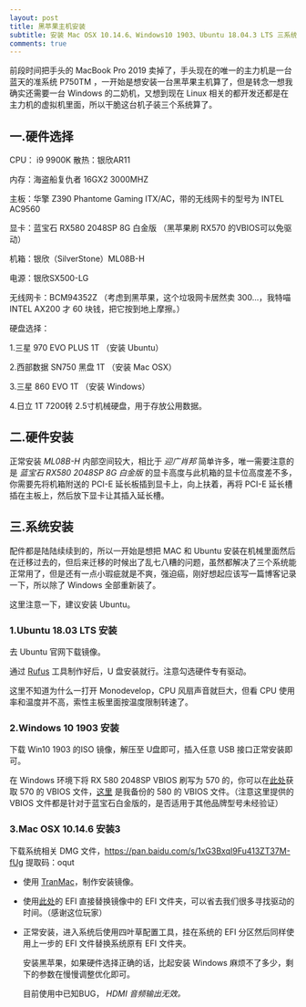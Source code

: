 ```yaml
---
layout: post
title: 黑苹果主机安装
subtitle: 安装 Mac OSX 10.14.6、Windows10 1903、Ubuntu 18.04.3 LTS 三系统主机
comments: true
---
```




前段时间把手头的 MacBook Pro 2019 卖掉了，手头现在的唯一的主力机是一台蓝天的准系统 P750TM ，一开始是想安装一台黑苹果主机算了，但是转念一想我确实还需要一台 Windows 的二奶机，又想到现在 Linux 相关的都开发还都是在主力机的虚拟机里面，所以干脆这台机子装三个系统算了。

 

## **一.硬件选择**

CPU： i9 9900K   散热：银欣AR11

内存：海盗船复仇者 16GX2 3000MHZ

主板：华擎 Z390 Phantome Gaming ITX/AC，带的无线网卡的型号为 INTEL AC9560

显卡：蓝宝石 RX580 2048SP 8G 白金版 （黑苹果刷 RX570 的VBIOS可以免驱动）

机箱：银欣（SilverStone）ML08B-H

电源：银欣SX500-LG

无线网卡：BCM94352Z  （考虑到黑苹果，这个垃圾网卡居然卖 300...，我特喵 INTEL AX200 才 60 块钱，把它按到地上摩擦。）

硬盘选择：

1.三星 970 EVO PLUS   1T    （安装 Ubuntu）

2.西部数据 SN750 黑盘  1T        （安装 Mac OSX）

3.三星 860 EVO 1T    （安装 Windows）

4.日立 1T 7200转 2.5寸机械硬盘，用于存放公用数据。

## 二.硬件安装

正常安装 *ML08B-H* 内部空间较大，相比于 *迎广肖邦*  简单许多，唯一需要注意的是  *蓝宝石 RX580 2048SP 8G 白金版*  的显卡高度与此机箱的显卡位高度差不多，你需要先将机箱附送的 PCI-E 延长板插到显卡上，向上扶着，再将 PCI-E 延长槽插在主板上，然后放下显卡让其插入延长槽。 

## 三.系统安装

配件都是陆陆续续到的，所以一开始是想把 MAC 和 Ubuntu 安装在机械里面然后在迁移过去的，但后来迁移的时候出了乱七八糟的问题，虽然都解决了三个系统能正常用了，但是还有一点小瑕疵就是不爽，强迫癌，刚好想起应该写一篇博客记录一下，所以除了 Windows 全部重新装了。

这里注意一下，建议安装 Ubuntu。

### 1.Ubuntu 18.03 LTS 安装 ###

去 Ubuntu 官网下载镜像。

通过 [Rufus](ftp://degage.tech/%E7%B3%BB%E7%BB%9F%E9%95%9C%E5%83%8F/rufus-3.4.exe) 工具制作好后，U 盘安装就行。注意勾选硬件专有驱动。

这里不知道为什么一打开 Monodevelop，CPU 风扇声音就巨大，但看 CPU 使用率和温度并不高，索性主板里面按温度限制转速了。


### 2.Windows 10 1903 安装

下载 Win10 1903 的ISO 镜像，解压至 U盘即可，插入任意 USB 接口正常安装即可。

在 Windows 环境下将 RX 580 2048SP VBIOS 刷写为 570 的，你可以在[此处](ftp://degage.tech/%E5%B7%A5%E5%85%B7/%E7%A1%AC%E4%BB%B6%E7%BB%B4%E6%8A%A4/rx570vbios.rom)获取 570 的 VBIOS 文件，[这里](ftp://degage.tech/%E5%B7%A5%E5%85%B7/%E7%A1%AC%E4%BB%B6%E7%BB%B4%E6%8A%A4/rx580vbios.rom) 是我备份的 580 的 VBIOS 文件。（注意这里提供的 VBIOS 文件都是针对于蓝宝石白金版的，是否适用于其他品牌型号未经验证）

### 3.Mac OSX 10.14.6 安装3

下载系统相关 DMG 文件，https://pan.baidu.com/s/1xG3BxqI9Fu413ZT37M-fUg 提取码：oqut

- 使用 [TranMac](ftp://degage.tech/%E5%B7%A5%E5%85%B7/%E9%BB%91%E8%8B%B9%E6%9E%9C%E7%9B%B8%E5%85%B3/TransMac12.1.zip)，制作安装镜像。

- 使用[此处](https://github.com/bydavy/EFI-ASRock-Z390-Phantom-Gaming)的 EFI 直接替换镜像中的 EFI 文件夹，可以省去我们很多寻找驱动的时间。（感谢这位玩家）

- 正常安装，进入系统后使用四叶草配置工具，挂在系统的 EFI 分区然后同样使用上一步的 EFI 文件替换系统原有 EFI 文件夹。

  

  安装黑苹果，如果硬件选择正确的话，比起安装 Windows 麻烦不了多少，剩下的参数在慢慢调整优化即可。

  目前使用中已知BUG，  *HDMI 音频输出无效。*

  
  
  
  
  
  
  
  
  